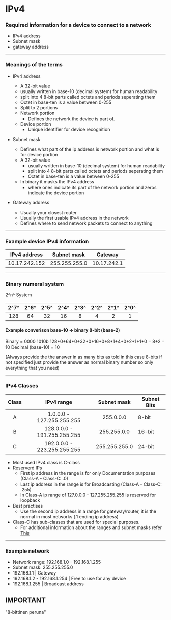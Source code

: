 # IPv4 
  
  ### Required information for a device to connect to a network
  - IPv4 address
  - Subnet mask
  - gateway address
  ---
  ### Meanings of the terms
  
  - IPv4 address
	  - A 32-bit value
	  - usually written in base-10 (decimal system) for human readability
	  - split into 4 8-bit parts called octets and periods seperating them
	  - Octet in base-ten is a value between 0-255 
	  -  Split to 2 portions
	- Network portion
		- Defines the network the device is part of.
	- Device portion 
		- Unique identifier for device recognition

- Subnet mask
	- Defines what part of the ip address is network portion and what is for device portion
	- A 32-bit value
	  - usually written in base-10 (decimal system) for human readability
	  - split into 4 8-bit parts called octets and periods seperating them
	  - Octet in base-ten is a value between 0-255 
  - In binary it masks the IPv4 address
	  - where ones indicate its part of the network portion and zeros indicate the device portion

- Gateway address
	- Usually your closest router
	- Usually the first usable IPv4 address in the network
	- Defines where to send network packets to connect to anything

---

### Example device IPv4 information


|  IPv4 address |  Subnet mask  |   Gateway   |
|:-------------:|:-------------:|:-----------:|
| 10.17.242.152 | 255.255.255.0 | 10.17.242.1 |


---
### Binary numeral system
2^n^ System

| 2^7^ | 2^6^ | 2^5^ | 2^4^ | 2^3^ | 2^2^ | 2^1^ | 2^0^ |
|:----:|:----:|:----:|:----:|:----:|:----:|:----:|:----:|
| 128  | 64   | 32   | 16   | 8    | 4    | 2    | 1    |

#### Example converison base-10 -> binary 8-bit (base-2)

Binary = 0000 1010b
128\*0+64\*0+32\*0+16\*0+8\*1+4\*0+2\*1+1\*0 = 8+2 = 10
Decimal (base-10) = 10 

(Always provide the the answer in as many bits as told in this case 8-bits if not specified just provide the answer as normal binary number so only everything that you need)

---
### IPv4 Classes
| Class |          IPv4 range         |   Subnet mask   | Subnet Bits |
|:-----:|:---------------------------:|:---------------:|-------------|
|   A   |  1.0.0.0 - 127.255.255.255  | 255.0.0.0       | 8-bit       |
|   B   | 128.0.0.0 - 191.255.255.255 | 255.255.0.0     | 16-bit      |
|   C   | 192.0.0.0 - 223.255.255.255 | 255.255.255.0   | 24-bit      |

- Most used IPv4 class is C-class
- Reserverd IPs
	- First ip address in the range is for only Documentation purposes (Class-A - Class-C: .0)
	-  Last ip address in the range is for Broadcasting (Class-A - Class-C: .255)
	- In Class-A ip range of 127.0.0.0 - 127.255.255.255 is reserved for loopback
- Best practises
	- Use the second ip address in a range for gateway/router, it is the normal in most networks (.1 ending ip address)
- Class-C has sub-classes that are used for special purposes.
	- For additional information about the ranges and subnet masks refer [This](https://www.aelius.com/njh/subnet_sheet.html) 
---
### Example network 
- Network range: 192.168.1.0 - 192.168.1.255
- Subnet mask: 255.255.255.0
-  192.168.1.1 | Gateway
- 192.168.1.2 - 192.168.1.254 | Free to use for any device
- 192.168.1.255 | Broadcast address

## IMPORTANT
"8-bittinen peruna"
